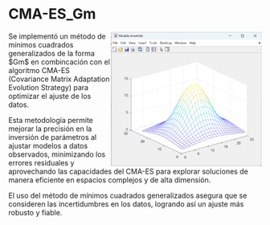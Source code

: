 # CMA-ES_Gm
<img align="right" src="modeloMatlab.png" alt="" width="300px" />
Se implementó un método de mínimos cuadrados generalizados de la forma $Gm$ en combincación con el algoritmo CMA-ES (Covariance Matrix Adaptation Evolution Strategy) para optimizar el ajuste de los datos.

Esta metodología permite mejorar la precisión en la inversión de parámetros al ajustar modelos a datos observados, minimizando los errores residuales y aprovechando las capacidades del CMA-ES para explorar soluciones de manera eficiente en espacios complejos y de alta dimensión.


El uso del método de mínimos cuadrados generalizados asegura que se consideren las incertidumbres en los datos, logrando así un ajuste más robusto y fiable.
